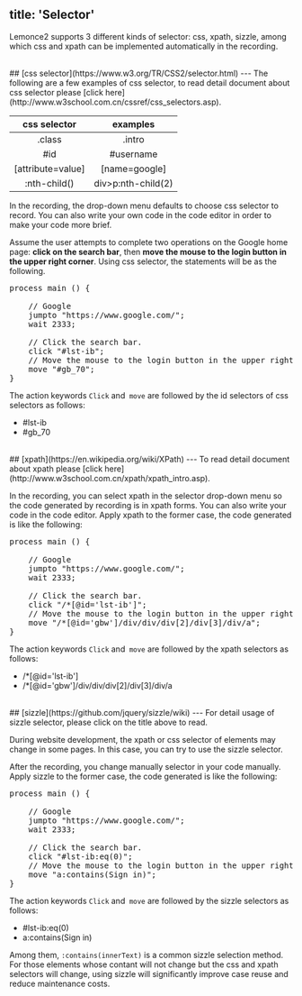 title: 'Selector'
---
Lemonce2 supports 3 different kinds of selector: css, xpath, sizzle, among which css and xpath can be implemented automatically in the recording.

<br/>
## [css selector](https://www.w3.org/TR/CSS2/selector.html)
---
The following are a few examples of css selector, to read detail document about css selector please [click here](http://www.w3school.com.cn/cssref/css_selectors.asp).

|css selector    |examples   |
|:--------------:|:---------:|
|.class|.intro|
|#id|#username|
|[attribute=value]|[name=google]|
|:nth-child()|div>p:nth-child(2)|

In the recording, the drop-down menu defaults to choose css selector to record. You can also write your own code in the code editor in order to make your code more brief.

Assume the user attempts to complete two operations on the Google home page: **click on the search bar**, then **move the mouse to the login button in the upper right corner**. Using css selector, the statements will be as the following. 

<pre class="sublemon">
process main () {

	// Google
	jumpto "https://www.google.com/";
	wait 2333;

	// Click the search bar.
	click "#lst-ib";
	// Move the mouse to the login button in the upper right corner.
	move "#gb_70";
}</pre>

The action keywords `Click` and` move` are followed by the id selectors of css selectors as follows:
- #lst-ib
- #gb_70

<br/>
## [xpath](https://en.wikipedia.org/wiki/XPath)
---
To read detail document about xpath please [click here](http://www.w3school.com.cn/xpath/xpath_intro.asp).

In the recording, you can select xpath in the selector drop-down menu so the code generated by recording is in xpath forms. You can also write your code in the code editor. Apply xpath to the former case, the code generated is like the following:

<pre class="sublemon">
process main () {

	// Google
	jumpto "https://www.google.com/";
	wait 2333;
	
	// Click the search bar.
	click "/*[@id='lst-ib']";
	// Move the mouse to the login button in the upper right corner.
	move "/*[@id='gbw']/div/div/div[2]/div[3]/div/a";
}</pre>

The action keywords `Click` and` move` are followed by the xpath selectors as follows:
- /*[@id='lst-ib']
- /*[@id='gbw']/div/div/div[2]/div[3]/div/a

<br/>
## [sizzle](https://github.com/jquery/sizzle/wiki)
---
For detail usage of sizzle selector, please click on the title above to read.

During website development, the xpath or css selector of elements may change in some pages. In this case, you can try to use the sizzle selector.

After the recording, you change manually selector in your code manually. Apply sizzle to the former case, the code generated is like the following:

<pre class="sublemon">
process main () {
    
	// Google
	jumpto "https://www.google.com/";
	wait 2333;

	// Click the search bar.
	click "#lst-ib:eq(0)";
	// Move the mouse to the login button in the upper right corner.
	move "a:contains(Sign in)";
}</pre>

The action keywords `Click` and` move` are followed by the sizzle selectors as follows:
- #lst-ib:eq(0)
- a:contains(Sign in)

Among them,  `:contains(innerText)` is a common sizzle selection method. For those elements whose contant will not change but the css and xpath selectors will change, using sizzle will significantly improve case reuse and reduce maintenance costs.